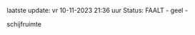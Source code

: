 laatste update: 
vr 10-11-2023 21:36   uur 
Status: FAALT - geel - 
<div class="service Y">schijfruimte</div>